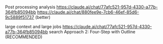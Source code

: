 Post processing analysis
https://claude.ai/chat/77afc521-957d-4330-a77b-364fb85094bb
https://claude.ai/chat/880fee9e-7cb6-46ef-85d6-9c5889f51737  (better)




large context and large jobs
https://claude.ai/chat/77afc521-957d-4330-a77b-364fb85094bb
search Approach 2: Four-Step with Outline (RECOMMENDED)

